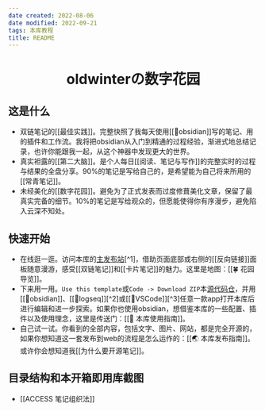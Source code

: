 ```yaml
---
date created: 2022-08-06
date modified: 2022-09-21
tags: 本库教程
title: README
---
```

<h1 align="center">oldwinterの数字花园</h1>


## 这是什么

- 双链笔记的[[最佳实践]]。完整快照了我每天使用[[🤖obsidian]]写的笔记、用的插件和工作流。我将把obsidian从入门到精通的过程经验，渐进式地总结记录，也许你能跟我一起，从这个神器中发现更大的世界。
- 真实袒露的[[第二大脑]]。是个人每日[[阅读、笔记与写作]]的完整实时的过程与结果的全盘分享。90%的笔记是写给自己的，是希望能为自己将来所用的[[常青笔记]]。
- 未经美化的[[数字花园]]。避免为了正式发表而过度修葺美化文章，保留了最真实完备的细节。10%的笔记是写给观众的，但愿能使得你有序漫步，避免陷入云深不知处。

## 快速开始

- 在线逛一逛。访问本库的[主发布站](https://garden.oldwinter.top/README#%E5%BF%AB%E9%80%9F%E5%BC%80%E5%A7%8B)[^1]，借助页面底部或右侧的[[反向链接]]面板随意漫游，感受[[双链笔记]]和[[卡片笔记]]的魅力。这里是地图：[[🍀 花园导览]]。
- 下来用一用。`Use this template`或`Code -> Download ZIP`本[源代码仓](https://github.com/oldwinter/knowledge-garden)，并用 [[🤖obsidian]]、[[🤖logseq]][^2]或[[🤖VSCode]][^3]任意一款app打开本库后进行编辑和进一步探索。如果你也使用obsidian，想借鉴本库的一些配置、插件以及使用理念，这里是传送门：[[🧰 本库使用指南]]。
- 自己试一试。你看到的全部内容，包括文字、图片、网站，都是完全开源的，如果你想知道这一套发布到web的流程是怎么运作的：[[🌏 本库发布指南]]。或许你会想知道我[[为什么要开源笔记]]。

## 目录结构和本开箱即用库截图

- [[ACCESS 笔记组织法]]



## 
